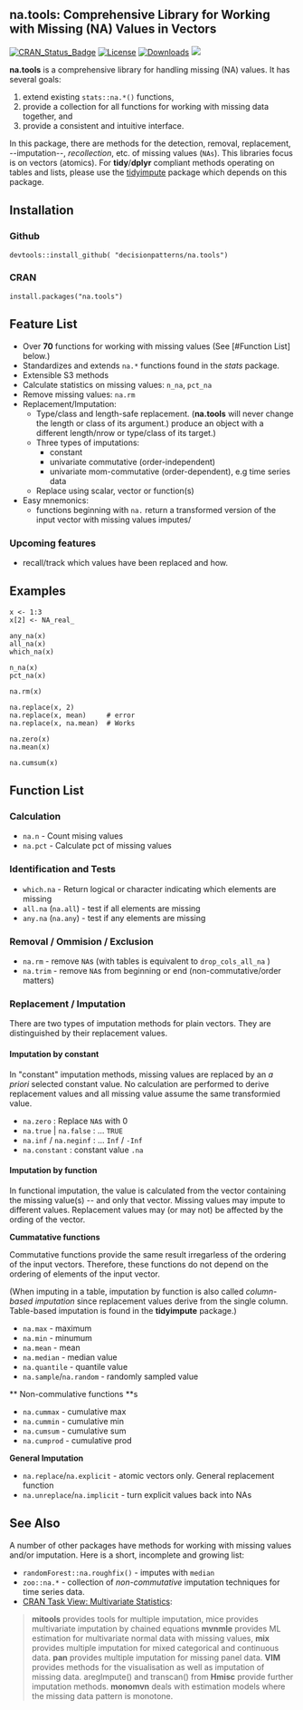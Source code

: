 
## na.tools: Comprehensive Library for Working with Missing (NA) Values in Vectors

[![CRAN_Status_Badge](https://www.r-pkg.org/badges/version/na.tools)](https://cran.r-project.org/package=na.tools)
[![License](https://img.shields.io/badge/license-GPL%20%28%3E=%202%29-brightgreen.svg?style=flat)](https://www.gnu.org/licenses/gpl-2.0.html) 
[![Downloads](https://cranlogs.r-pkg.org/badges/na.tools?color=brightgreen)](https://www.r-pkg.org/pkg/na.tools)
[![](https://cranlogs.r-pkg.org/badges/grand-total/na.tools)](https://CRAN.R-project.org/package=na.tools)
<!--
[![software impact](http://depsy.org/api/package/r/na.tools/badge.svg)](http://depsy.org/package/r/na.tools)
-->

**na.tools** is a comprehensive library for handling missing (NA) values.
It has several goals:

1. extend existing `stats::na.*()` functions, 
2. provide a collection for all functions for working with missing data together, and 
3. provide a consistent and intuitive interface. 

In this package, there are methods for the detection, removal, replacement, 
--imputation--, *recollection*, etc. of missing values (`NAs`). This libraries focus 
is on vectors (atomics). For **tidy**/**dplyr** compliant methods operating on
tables and lists, please use the 
[tidyimpute](https://github.com/decisionpatterns/tidyimpute) package which 
depends on this package.


## Installation

### Github 

    devtools::install_github( "decisionpatterns/na.tools")
    
### CRAN 

    install.packages("na.tools")


## Feature List
 
 * Over **70** functions for working with missing values (See [#Function List] below.) 
 * Standardizes and extends `na.*` functions found in the *stats* package.
 * Extensible S3 methods
 * Calculate statistics on missing values: `n_na`, `pct_na`
 * Remove missing values: `na.rm` 
 * Replacement/Imputation:
   * Type/class and length-safe replacement. (**na.tools** will never change the length or class of its argument.)
     produce an object with a different length/nrow or type/class of its target.)
   * Three types of imputations: 
     * constant
     * univariate commutative (order-independent)
     * univariate mom-commutative (order-dependent), e.g time series data
   * Replace using scalar, vector or function(s)
  * Easy mnemonics: 
      * functions beginning with `na.` return a transformed version of the 
        input vector with missing values imputes/
  
  
### Upcoming features

 * recall/track which values have been replaced and how.
   
   
## Examples

    x <- 1:3
    x[2] <- NA_real_
     
    any_na(x)
    all_na(x)
    which_na(x)
     
    n_na(x)
    pct_na(x)
     
    na.rm(x)
      
    na.replace(x, 2) 
    na.replace(x, mean)     # error
    na.replace(x, na.mean)  # Works
     
    na.zero(x)  
    na.mean(x)
     
    na.cumsum(x)

## Function List 

### Calculation 

 * `na.n` - Count mising values 
 * `na.pct` - Calculate pct of missing values

### Identification and Tests

 * `which.na` - Return logical or character indicating which elements are missing 
 * `all.na` (`na.all`)  - test if all elements are missing
 * `any.na` (`na.any`)  - test if any elements are missing
   
### Removal / Ommision / Exclusion 

 * `na.rm` - remove `NA`s  (with tables is equivalent to `drop_cols_all_na` )
 * `na.trim` - remove `NA`s from beginning or end (non-commutative/order matters)
 
 
### Replacement / Imputation ###

There are two types of imputation methods for plain vectors. They are 
distinguished by their replacement values. 

#### Imputation by constant

In "constant" imputation methods, missing values are replaced by an 
*a priori* selected constant value. No calculation are performed to derive 
replacement values and all missing value assume the same transformied value.

 * `na.zero` : Replace `NA`s with  0
 * `na.true` | `na.false` : ... `TRUE`
 * `na.inf` / `na.neginf` : ... `Inf` / `-Inf`
 * `na.constant` : constant value `.na`


#### Imputation by function 

In functional imputation, the value is calculated from the vector
containing the missing value(s) -- and only that vector. 
Missing values may impute to different values. Replacement values may (or may not) 
be affected by the ording of the vector. 


**Cummatative functions** 

Commutative functions provide the same result irregarless of the ordering of 
the input vectors. Therefore, these functions do not depend on the ordering
of elements of the input vector. 

(When imputing in a table, imputation by function is also called 
*column-based imputation* since replacement values derive from the single 
column. Table-based imputation is found in the **tidyimpute** package.)

 * `na.max` - maximum  
 * `na.min` - minumum 
 * `na.mean` - mean 
 * `na.median` - median value
 * `na.quantile` - quantile value
 * `na.sample`/`na.random` - randomly sampled value


** Non-commulative functions  **s
 
 * `na.cummax` - cumulative max
 * `na.cummin` - cumulative min
 * `na.cumsum` - cumulative sum
 * `na.cumprod` - cumulative prod
 

**General Imputation**

 * `na.replace`/`na.explicit` - atomic vectors only. General replacement function
 * `na.unreplace`/`na.implicit` - turn explicit values back into NAs


## See Also 

A number of other packages have methods for working with missing values and/or 
imputation. Here is a short, incomplete and growing list:

* `randomForest::na.roughfix()` - imputes with `median`
* `zoo::na.*` - collection of *non-commutative* imputation techniques for time series data.
* [CRAN Task View: Multivariate Statistics](https://CRAN.R-project.org/view=Multivariate):

> **mitools** provides tools for multiple imputation, mice provides multivariate imputation by chained equations **mvnmle** provides ML estimation for multivariate normal data with missing values, **mix** provides multiple imputation for mixed categorical and continuous data. **pan** provides multiple imputation for missing panel data. **VIM** provides methods for the visualisation as well as imputation of missing data. aregImpute() and transcan() from **Hmisc** provide further imputation methods. **monomvn** deals with estimation models where the missing data pattern is monotone.





